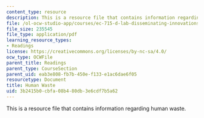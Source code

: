 ```yaml
---
content_type: resource
description: This is a resource file that contains information regarding human waste.
file: /ol-ocw-studio-app/courses/ec-715-d-lab-disseminating-innovations-for-the-common-good-spring-2007/3b2415b0cbfa08b480db3e6cdf7b5a62_MITEC_715S07_human_waste.pdf
file_size: 235545
file_type: application/pdf
learning_resource_types:
- Readings
license: https://creativecommons.org/licenses/by-nc-sa/4.0/
ocw_type: OCWFile
parent_title: Readings
parent_type: CourseSection
parent_uid: eab3e808-fb7b-450e-f133-e1ac6dae6f05
resourcetype: Document
title: Human Waste
uid: 3b2415b0-cbfa-08b4-80db-3e6cdf7b5a62
---
```

This is a resource file that contains information regarding human waste.
